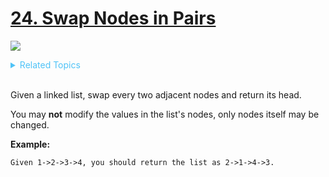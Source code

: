 # [24. Swap Nodes in Pairs](https://leetcode-cn.com/problems/swap-nodes-in-pairs/)

![](https://img.shields.io/badge/Difficulty-Medium-F8AF40.svg)

<details>

<summary style="color:#4FC3F7">Related Topics</summary>

* [`Linked List`](https://leetcode.com/tag/linked-list/)

</details>

<br />

Given a linked list, swap every two adjacent nodes and return its head.

You may **not** modify the values in the list's nodes, only nodes itself may be changed.

 

**Example:**

```
Given 1->2->3->4, you should return the list as 2->1->4->3.
```
